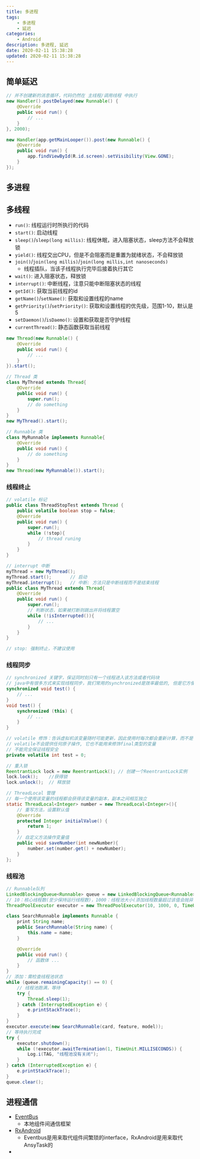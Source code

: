```yaml
---
title: 多进程
tags: 
    - 多进程
    - 延迟
categories: 
    - Android
description: 多进程, 延迟
date: 2020-02-11 15:38:28
updated: 2020-02-11 15:38:28
---
```


## 简单延迟

```java
// 并不创建新的消息循环，代码仍然在 主线程/调用线程 中执行
new Handler().postDelayed(new Runnable() {
    @Override
    public void run() {
        // ...
    }
}, 2000);

new Handler(app.getMainLooper()).post(new Runnable() {
    @Override
    public void run() {
        app.findViewById(R.id.screen).setVisibility(View.GONE);
    }
});
```

## 多进程

## 多线程

+ `run()`: 线程运行时所执行的代码
+ `start()`: 启动线程
+ `sleep()`/`sleep(long millis)`: 线程休眠，进入阻塞状态，sleep方法不会释放锁
+ `yield()`: 线程交出CPU，但是不会阻塞而是重置为就绪状态，不会释放锁
+ `join()`/`join(long millis)`/`join(long millis,int nanoseconds)`
  + 线程插队，当该子线程执行完毕后接着执行其它
+ `wait()`: 进入阻塞状态，释放锁
+ `interrupt()`: 中断线程，注意只能中断阻塞状态的线程
+ `getId()`: 获取当前线程的id
+ `getName()`/`setName()`: 获取和设置线程的name
+ `getPriority()`/`setPriority()`: 获取和设置线程的优先级，范围1-10，默认是5
+ `setDaemon()`/`isDaemo()`: 设置和获取是否守护线程
+ `currentThread()`: 静态函数获取当前线程

```java
new Thread(new Runnable() {
    @Override
    public void run() {
        // ...
    }
}).start();
```

```java
// Thread 类
class MyThread extends Thread{
    @Override
    public void run() {
        super.run();
        // do something
    }
}
new MyThread().start();

// Runnable 类
class MyRunnable implements Runnable{
    @Override
    public void run() {
        // do something
    }
}
new Thread(new MyRunnable()).start();
```

### 线程终止

```java
// volatile 标记
public class ThreadStopTest extends Thread {
    public volatile boolean stop = false;
    @Override
    public void run() {
        super.run();
        while (!stop){
            // thread runing
        }
    }
}

// interrupt 中断
myThread = new MyThread();
myThread.start();       // 启动
myThread.interrupt();   // 中断: 方法只是中断线程而不是结束线程
public class MyThread extends Thread{
    @Override
    public void run() {
        super.run();
        // 判断状态，如果被打断则跳出并将线程置空
        while (!isInterrupted()){
            // ...
        }
    }
}

// stop: 强制终止，不建议使用
```

### 线程同步

```java
// synchronized 关键字，保证同时刻只有一个线程进入该方法或者代码块
// java中有很多方式来实现线程同步，我们常用的synchronized是效率最低的, 但是它方便
synchronized void test() {
    // ...
}
void test() {
    synchronized (this) {
        // ...
    }
}

// volatile 修饰：告诉虚拟机该变量随时可能更新，因此使用时每次都会重新计算，而不是使用寄存器的值
// volatile不会提供任何原子操作, 它也不能用来修饰final类型的变量
// 不能完全保证线程安全
private volatile int test = 0;

// 重入锁
ReentrantLock lock = new ReentrantLock(); // 创建一个ReentrantLock实例
lock.lock();    //获得锁
lock.unlock();  // 释放锁

// ThreadLocal 管理
// 每一个使用该变量的线程都会获得该变量的副本，副本之间相互独立
static ThreadLocal<Integer> number = new ThreadLocal<Integer>(){
    // 重写方法，设置默认值
    @Override
    protected Integer initialValue() {
        return 1;
    }
    // 自定义方法操作变量值
    public void saveNumber(int newNumber){
        number.set(number.get() + newNumber);
    }
};
```

### 线程池

```java
// Runnable队列
LinkedBlockingQueue<Runnable> queue = new LinkedBlockingQueue<Runnable>(1000);
// 10：核心线程数(至少保持运行线程数)，1000：线程池大小(添加线程数量超过该值会抛异常)
ThreadPoolExecutor executor = new ThreadPoolExecutor(10, 1000, 0, TimeUnit.MILLISECONDS, queue);

class SearchRunnable implements Runnable {
    print String name;
    public SearchRunnable(String name) {
        this.name = name;
    }

    @Override
    public void run() {
        // 函数体 ...
    }
}
// 添加：需检查线程池状态
while (queue.remainingCapacity() == 0) {
    // 线程池跑满，等待
    try {
        Thread.sleep(1);
    } catch (InterruptedException e) {
        e.printStackTrace();
    }
}
executor.execute(new SearchRunnable(card, feature, model));
// 等待执行完成
try {
    executor.shutdown();
    while (!executor.awaitTermination(1, TimeUnit.MILLISECONDS)) {
        Log.i(TAG, "线程池没有关闭");
    }
} catch (InterruptedException e) {
    e.printStackTrace();
}
queue.clear();
```

## 进程通信

+ [EventBus](https://github.com/greenrobot/EventBus)
  + 本地组件间通信框架
+ [RxAndroid](客户端组件间异步通信的框架)
  + Eventbus是用来取代组件间繁琐的interface，RxAndroid是用来取代AnsyTask的
+ 
